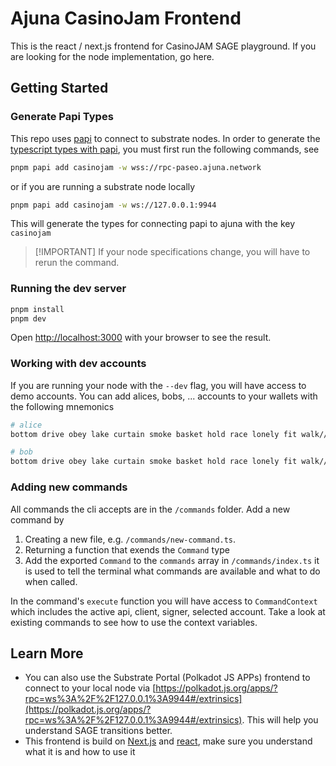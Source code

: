 # Ajuna CasinoJam Frontend

This is the react / next.js frontend for CasinoJAM SAGE playground. If you are
looking for the node implementation, go here.

## Getting Started

### Generate Papi Types

This repo uses [papi](https://papi.how) to connect to substrate nodes. In order
to generate the [typescript types with papi](https://papi.how/codegen), you must
first run the following commands, see

```bash
pnpm papi add casinojam -w wss://rpc-paseo.ajuna.network
```

or if you are running a substrate node locally

```bash
pnpm papi add casinojam -w ws://127.0.0.1:9944
```

This will generate the types for connecting papi to ajuna with the key
`casinojam`

> [!IMPORTANT] If your node specifications change, you will have to rerun the
> command.

### Running the dev server

```bash
pnpm install
pnpm dev
```

Open [http://localhost:3000](http://localhost:3000) with your browser to see the
result.

### Working with dev accounts

If you are running your node with the `--dev` flag, you will have access to demo
accounts. You can add alices, bobs, ... accounts to your wallets with the
following mnemonics

```bash
# alice
bottom drive obey lake curtain smoke basket hold race lonely fit walk//Alice

# bob
bottom drive obey lake curtain smoke basket hold race lonely fit walk//Bob
```

### Adding new commands

All commands the cli accepts are in the `/commands` folder. Add a new command by

1. Creating a new file, e.g. `/commands/new-command.ts`.
1. Returning a function that exends the `Command` type
1. Add the exported `Command` to the `commands` array in `/commands/index.ts` it
   is used to tell the terminal what commands are available and what to do when
   called.

In the command's `execute` function you will have access to `CommandContext`
which includes the active api, client, signer, selected account. Take a look at
existing commands to see how to use the context variables.

## Learn More

- You can also use the Substrate Portal (Polkadot JS APPs) frontend to connect
  to your local node via
  [https://polkadot.js.org/apps/?rpc=ws%3A%2F%2F127.0.0.1%3A9944#/extrinsics](https://polkadot.js.org/apps/?rpc=ws%3A%2F%2F127.0.0.1%3A9944#/extrinsics).
  This will help you understand SAGE transitions better.
- This frontend is build on [Next.js](https://nextjs.org/docs) and
  [react](https://react.dev), make sure you understand what it is and how to use
  it
